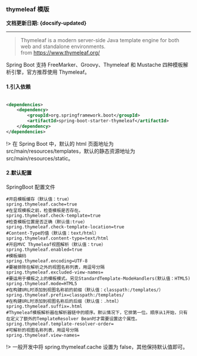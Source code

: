 ### thymeleaf 模版 <!-- {docsify-ignore} -->

**文档更新日期: {docsify-updated}**

---

> Thymeleaf is a modern server-side Java template engine for both web and standalone environments.  
> from https://www.thymeleaf.org/

Spring Boot 支持 FreeMarker、Groovy、Thymeleaf 和 Mustache 四种模板解析引擎，官方推荐使用 Thymeleaf。

#### 1.引入依赖

```xml

<dependencies>
    <dependency>
        <groupId>org.springframework.boot</groupId>
        <artifactId>spring-boot-starter-thymeleaf</artifactId>
    </dependency>
</dependencies>
```

!> 在 Spring Boot 中，默认的 html 页面地址为 src/main/resources/templates，默认的静态资源地址为 src/main/resources/static。

#### 2.默认配置

SpringBoot 配置文件

```properties
#开启模板缓存（默认值：true）
spring.thymeleaf.cache=true
#在呈现模板之前，检查模板是否存在。
spring.thymeleaf.check-template=true
#检查模板位置是否正确（默认值:true）
spring.thymeleaf.check-template-location=true
#Content-Type的值（默认值：text/html）
spring.thymeleaf.content-type=text/html
#开启MVC Thymeleaf视图解析（默认值：true）
spring.thymeleaf.enabled=true
#模板编码
spring.thymeleaf.encoding=UTF-8
#要被排除在解析之外的视图名称列表，用逗号分隔
spring.thymeleaf.excluded-view-names=
#要运用于模板之上的模板模式。另见StandardTemplate-ModeHandlers(默认值：HTML5)
spring.thymeleaf.mode=HTML5
#在构建URL时添加到视图名称前的前缀（默认值：classpath:/templates/）
spring.thymeleaf.prefix=classpath:/templates/
#在构建URL时添加到视图名称后的后缀（默认值：.html）
spring.thymeleaf.suffix=.html
#Thymeleaf模板解析器在解析器链中的顺序。默认情况下，它排第一位。顺序从1开始，只有在定义了额外的TemplateResolver Bean时才需要设置这个属性。
spring.thymeleaf.template-resolver-order=
#可解析的视图名称列表，用逗号分隔
spring.thymeleaf.view-names=

```

!> 一般开发中将 spring.thymeleaf.cache 设置为 false，其他保持默认值即可。

